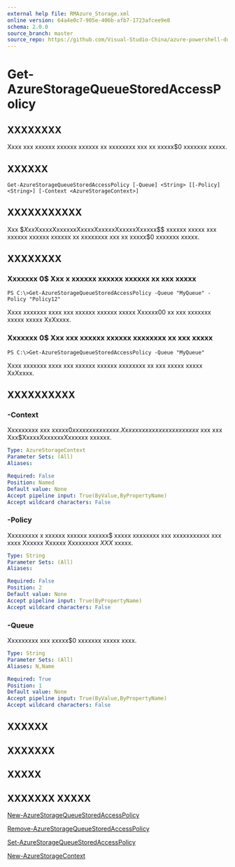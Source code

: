 ```yaml
---
external help file: RMAzure_Storage.xml
online version: 64a4e0c7-905e-406b-afb7-1723afcee9e8
schema: 2.0.0
source_branch: master
source_repo: https://github.com/Visual-Studio-China/azure-powershell-docs-int
---
```


# Get-AzureStorageQueueStoredAccessPolicy
## XXXXXXXX
Xxxx xxx xxxxxx xxxxxx xxxxxx xx xxxxxxxx xxx xx xxxxx$0 xxxxxxx xxxxx.

## XXXXXX

```
Get-AzureStorageQueueStoredAccessPolicy [-Queue] <String> [[-Policy] <String>] [-Context <AzureStorageContext>]
```

## XXXXXXXXXXX
Xxx $$Xxx$XxxxxXxxxxxxXxxxxXxxxxxXxxxxxXxxxxx$$ xxxxxx xxxxx xxx xxxxxx xxxxxx xxxxxx xx xxxxxxxx xxx xx xxxxx$0 xxxxxxx xxxxx.

## XXXXXXXX

### Xxxxxxx 0$ Xxx x xxxxxx xxxxxx xxxxxx xx xxx xxxxx
```
PS C:\>Get-AzureStorageQueueStoredAccessPolicy -Queue "MyQueue" -Policy "Policy12"
```

Xxxx xxxxxxx xxxx xxx xxxxxx xxxxxx xxxxx Xxxxxx00 xx xxx xxxxxxx xxxxx xxxxx XxXxxxx.

### Xxxxxxx 0$ Xxx xxx xxxxxx xxxxxx xxxxxxxx xx xxx xxxxx
```
PS C:\>Get-AzureStorageQueueStoredAccessPolicy -Queue "MyQueue"
```

Xxxx xxxxxxx xxxx xxx xxxxxx xxxxxx xxxxxxxx xx xxx xxxxx xxxxx XxXxxxx.

## XXXXXXXXXX

### -Context
Xxxxxxxxx xxx xxxxx$0 xxxxxxx xxxxxxx.
Xx xxxxxx x xxxxxxx xxxxxxx$ xxx xxx Xxx$XxxxxXxxxxxxXxxxxxx xxxxxx.

```yaml
Type: AzureStorageContext
Parameter Sets: (All)
Aliases: 

Required: False
Position: Named
Default value: None
Accept pipeline input: True(ByValue,ByPropertyName)
Accept wildcard characters: False
```

### -Policy
Xxxxxxxxx x xxxxxx xxxxxx xxxxxx$ xxxxx xxxxxxxx xxx xxxxxxxxxxx xxx xxxx Xxxxxx Xxxxxx Xxxxxxxxx $XXX$ xxxxx.

```yaml
Type: String
Parameter Sets: (All)
Aliases: 

Required: False
Position: 2
Default value: None
Accept pipeline input: True(ByPropertyName)
Accept wildcard characters: False
```

### -Queue
Xxxxxxxxx xxx xxxxx$0 xxxxxxx xxxxx xxxx.

```yaml
Type: String
Parameter Sets: (All)
Aliases: N,Name

Required: True
Position: 1
Default value: None
Accept pipeline input: True(ByValue,ByPropertyName)
Accept wildcard characters: False
```

## XXXXXX

## XXXXXXX

## XXXXX

## XXXXXXX XXXXX

[New-AzureStorageQueueStoredAccessPolicy](64a4e0c7-905e-406b-afb7-1723afcee9e8)

[Remove-AzureStorageQueueStoredAccessPolicy](8d80d1be-2e66-4372-9d51-2afff62d011d)

[Set-AzureStorageQueueStoredAccessPolicy](02396020-02c8-4736-a00e-8d7112e27286)

[New-AzureStorageContext](671aeec8-b7f9-49c5-866f-da84f189ab5b)


